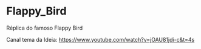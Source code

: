 # Flappy_Bird
Réplica do famoso Flappy Bird

Canal tema da Ideia: https://www.youtube.com/watch?v=jOAU81jdi-c&t=4s
